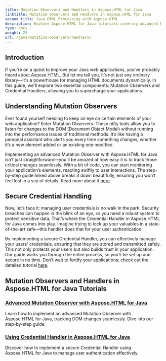 ```yaml
---
title: Mutation Observers and Handlers in Aspose.HTML for Java
linktitle: Mutation Observers and Handlers in Aspose.HTML for Java
second_title: Java HTML Processing with Aspose.HTML
description: Explore Aspose.HTML for Java tutorials covering advanced Mutation Observers and secure Credential Handlers to enhance your web applications.
type: docs
weight: 23
url: /java/mutation-observers-handlers/
---
```

## Introduction

If you're on a quest to improve your Java web applications, you've probably heard about Aspose.HTML. But let me tell you, it’s not just any ordinary library—it's a powerhouse for managing HTML documents dynamically. In this guide, we'll explore two essential components: Mutation Observers and Credential Handlers, allowing you to supercharge your applications. 

## Understanding Mutation Observers

Ever found yourself needing to keep an eye on certain elements of your web application? Enter Mutation Observers. These nifty tools allow you to listen for changes to the DOM (Document Object Model) without running into the performance issues of traditional methods. It’s like having a personal assistant who alerts you every time something changes, whether it’s a new element added or an existing one modified. 

Implementing an advanced Mutation Observer with Aspose.HTML for Java isn’t just straightforward—you’ll be amazed at how easy it is to track those critical changes seamlessly. With a bit of code, you can start monitoring your application’s elements, reacting swiftly to user interactions. The step-by-step guide linked above breaks it down beautifully, ensuring you won’t feel lost in a sea of details. Read more about it [here](./mutation-observer/).

## Secure Credential Handling

Now, let’s face it: managing user credentials is no walk in the park. Security breaches can happen in the blink of an eye, so you need a robust system to protect sensitive data. That’s where the Credential Handler in Aspose.HTML for Java comes into play. Imagine trying to lock up your valuables in a state-of-the-art safe—this handler does that for your user authentication.

By implementing a secure Credential Handler, you can effectively manage your users' credentials, ensuring that they are stored and transmitted safely. This not only protects your users but also builds trust in your application. Our guide walks you through the entire process, so you’ll be set up and secure in no time. Don’t wait to fortify your applications; check out the detailed tutorial [here](./credential-handler/).

## Mutation Observers and Handlers in Aspose.HTML for Java Tutorials
### [Advanced Mutation Observer with Aspose.HTML for Java](./mutation-observer/)
Learn how to implement an advanced Mutation Observer with Aspose.HTML for Java, tracking DOM changes seamlessly. Dive into our step-by-step guide.
### [Using Credential Handler in Aspose.HTML for Java](./credential-handler/)
Discover how to implement a secure Credential Handler using Aspose.HTML for Java to manage user authentication effectively.